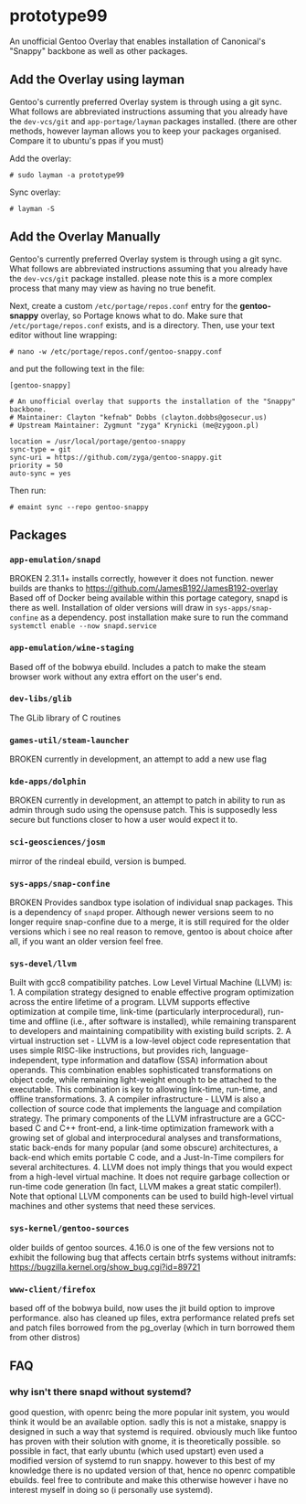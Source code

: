 # prototype99
An unofficial Gentoo Overlay that enables installation of Canonical's "Snappy" backbone as well as other packages.

## Add the Overlay using layman
Gentoo's currently preferred Overlay system is through using a git sync.  What follows are abbreviated instructions assuming that you already have the `dev-vcs/git` and  `app-portage/layman` packages installed. (there are other methods, however layman allows you to keep your packages organised. Compare it to ubuntu's ppas if you must)

Add the overlay:

    # sudo layman -a prototype99

Sync overlay:

    # layman -S

## Add the Overlay Manually ##

Gentoo's currently preferred Overlay system is through using a git sync.  What follows are abbreviated instructions assuming that you already have the `dev-vcs/git` package installed. please note this is a more complex process that many may view as having no true benefit.

Next, create a custom `/etc/portage/repos.conf` entry for the **gentoo-snappy** overlay, so Portage knows what to do. Make sure that `/etc/portage/repos.conf` exists, and is a directory. Then, use your text editor without line wrapping:

    # nano -w /etc/portage/repos.conf/gentoo-snappy.conf

and put the following text in the file:

```
[gentoo-snappy]
 
# An unofficial overlay that supports the installation of the "Snappy" backbone.
# Maintainer: Clayton "kefnab" Dobbs (clayton.dobbs@gosecur.us)
# Upstream Maintainer: Zygmunt "zyga" Krynicki (me@zygoon.pl)
 
location = /usr/local/portage/gentoo-snappy
sync-type = git
sync-uri = https://github.com/zyga/gentoo-snappy.git
priority = 50
auto-sync = yes
```

Then run:

    # emaint sync --repo gentoo-snappy

## Packages
### `app-emulation/snapd`
BROKEN
2.31.1+ installs correctly, however it does not function. newer builds are thanks to https://github.com/JamesB192/JamesB192-overlay
Based off of Docker being available within this portage category, snapd is there as well.  Installation of older versions will draw in `sys-apps/snap-confine` as a dependency. post installation make sure to run the command `systemctl enable --now snapd.service`

### `app-emulation/wine-staging`
Based off of the bobwya ebuild. Includes a patch to make the steam browser work without any extra effort on the user's end.

### `dev-libs/glib`
The GLib library of C routines

### `games-util/steam-launcher`
BROKEN
currently in development, an attempt to add a new use flag

### `kde-apps/dolphin`
BROKEN
currently in development, an attempt to patch in ability to run as admin through sudo using the opensuse patch. This is supposedly less secure but functions closer to how a user would expect it to.

### `sci-geosciences/josm`
mirror of the rindeal ebuild, version is bumped.

### `sys-apps/snap-confine`
BROKEN
Provides sandbox type isolation of individual snap packages.  This is a dependency of `snapd` proper. Although newer versions seem to no longer require snap-confine due to a merge, it is still required for the older versions which i see no real reason to remove, gentoo is about choice after all, if you want an older version feel free. 

### `sys-devel/llvm`
Built with gcc8 compatibility patches.
Low Level Virtual Machine (LLVM) is:
	1. A compilation strategy designed to enable effective program optimization across the entire lifetime of a program. LLVM supports effective optimization at compile time, link-time (particularly interprocedural), run-time and offline (i.e., after software is installed), while remaining transparent to developers and maintaining compatibility with existing build scripts.
	2. A virtual instruction set - LLVM is a low-level object code representation that uses simple RISC-like instructions, but provides rich, language-independent, type information and dataflow (SSA) information about operands. This combination enables sophisticated transformations on object code, while remaining light-weight enough to be attached to the executable. This combination is key to allowing link-time, run-time, and offline transformations.
	3. A compiler infrastructure - LLVM is also a collection of source code that implements the language and compilation strategy. The primary components of the LLVM infrastructure are a GCC-based C and C++ front-end, a link-time optimization framework with a growing set of global and interprocedural analyses and transformations, static back-ends for many popular (and some obscure) architectures, a back-end which emits portable C code, and a Just-In-Time compilers for several architectures.
4. LLVM does not imply things that you would expect from a high-level virtual machine. It does not require garbage collection or run-time code generation (In fact, LLVM makes a great static compiler!). Note that optional LLVM components can be used to build high-level virtual machines and other systems that need these services.


### `sys-kernel/gentoo-sources`
older builds of gentoo sources. 4.16.0 is one of the few versions not to exhibit the following bug that affects certain btrfs systems without initramfs: https://bugzilla.kernel.org/show_bug.cgi?id=89721

### `www-client/firefox`
based off of the bobwya build, now uses the jit build option to improve performance. also has cleaned up files, extra performance related prefs set and patch files borrowed from the pg_overlay (which in turn borrowed them from other distros)

## FAQ
### why isn't there snapd without systemd?
good question, with openrc being the more popular init system, you  would think it would be an available option. sadly this is not a mistake, snappy is designed in such a way that systemd is required. obviously much like funtoo has proven with their solution with gnome, it is theoretically possible. so possible in fact, that early ubuntu (which used upstart) even used a modified version of systemd to run snappy. however to this best of my knowledge there is no updated version of that, hence no openrc compatible ebuilds. feel free to contribute and make this otherwise however i have no interest myself in doing so (i personally use systemd).
